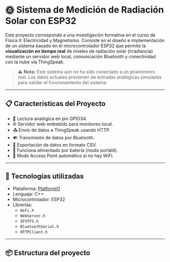 # 🌞 Sistema de Medición de Radiación Solar con ESP32

Este proyecto corresponde a una investigación formativa en el curso de Física II: Electricidad y Magnetismo. Consiste en el diseño e implementación de un sistema basado en el microcontrolador ESP32 que permite la **visualización en tiempo real** de niveles de radiación solar (irradiancia) mediante un servidor web local, comunicación Bluetooth y conectividad con la nube vía ThingSpeak.

> ⚠️ **Nota:** Este sistema aún no ha sido conectado a un piranómetro real. Los datos actuales provienen de entradas analógicas simuladas para validar el funcionamiento del sistema.

---

## 📋 Características del Proyecto

- 📡 Lectura analógica en pin GPIO34.
- 🌐 Servidor web embebido para monitoreo local.
- 📤 Envío de datos a ThingSpeak usando HTTP.
- 🔊 Transmisión de datos por Bluetooth.
- 📁 Exportación de datos en formato CSV.
- 🔋 Funciona alimentado por batería (modo portátil).
- 🔌 Modo Access Point automático si no hay WiFi.

---

## 🧰 Tecnologías utilizadas

- Plataforma: [PlatformIO](https://platformio.org/)
- Lenguaje: C++
- Microcontrolador: ESP32
- Librerías:
  - `WiFi.h`
  - `WebServer.h`
  - `SPIFFS.h`
  - `BluetoothSerial.h`
  - `HTTPClient.h`

---

## 📦 Estructura del proyecto

